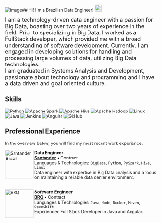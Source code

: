 ![image](https://github.com/yurigregorio/yurigregorio/assets/68123182/33ab9011-7e6c-499a-a35b-3705321fc28b)## Hi! I'm a Brazilian Data Engineer! <img height="22" src="https://www.countryflags.com/wp-content/uploads/brazil-flag-png-large.png"/>


<font size="+1">I am a technology-driven data engineer with a passion for Big Data, boasting over two years of experience in the field. Prior to specializing in Big Data, I worked as a FullStack developer, which provided me with a broad understanding of software development. Currently, I am engaged in developing solutions for handling and processing large volumes of data, utilizing Big Data technologies.</font><br>
<font size="+1">I am graduated in Systems Analysis and Development, passionate about technology and programming and I have a data driven and goal oriented culture.</font>
<br>

## Skills

![Python](https://img.shields.io/badge/-Python-333333?style=flat&logo=Python&logoColor=ffdd54)
![Apache Spark](https://img.shields.io/badge/Apache%20Spark-333333?style=flat&logo=apachespark&logoColor=orage)
![Apache Hive](https://img.shields.io/badge/Apache%20Hive-333333?style=flat&logo=apachehive&logoColor=yellow)
![Apache Hadoop](https://img.shields.io/badge/Apache%20Hadoop-333333?style=flat&logo=apachehadoop&logoColor=yellow)
![Linux](https://img.shields.io/badge/Linux-333333?style=flat&logo=linux&logoColor=white)
![Java](https://img.shields.io/badge/Java-333333.svg?style=flat&logo=openjdk&logoColor=blue)
![Jenkins](https://img.shields.io/badge/Jenkins-333333.svg?style=flat&logo=jenkins&logoColor=white)
![Angular](https://img.shields.io/badge/Angular-333333.svg?style=flat&logo=angular&logoColor=blue)
![GitHub](https://img.shields.io/badge/-GitHub-333333?style=flat&logo=github)



## Professional Experience
In the overview below, you will find my most recent work experience:

[<img align="left" height="94px" width="94px" alt="Santander Brazil" src="https://media.licdn.com/dms/image/D4D0BAQG3PEnixOt3Ig/company-logo_200_200/0/1687986449036/f1rstdigitalservices_logo?e=1724284800&v=beta&t=KWSAA_7QYUF8o0RkU5ycuEBFPFsBVRRiwXAU37XOUsE"/>](https://www.f1rst.com.br/first/)
**Data Engineer** \
[**Santander**]((https://www.f1rst.com.br/first/)) • Contract \
Languages & Technologies: `BigData`, `Python`, `PySpark`, `Hive`, `Linux` \
Data engineer with expertise in Big Data analysis and a focus on maintaining a reliable data center environment.
<br/>
<br/>

[<img align="left" height="94px" width="94px" alt="BRQ" src="![image](https://github.com/yurigregorio/yurigregorio/assets/68123182/e369b65a-e23d-48ac-ac5b-e2d916944933)
"/>](https://www.brq.com/)
**Software Engineer** \
[**BRQ**]((https://www.brq.com/)) • Contract \
Languages & Technologies: `Java`, `Node`, `Docker`, `Maven`, `OpenShift` \
Experienced Full Stack Developer in Java and Angular.
<br/>
<br/>



